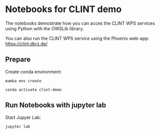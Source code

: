 # Notebooks for CLINT demo

The notebooks demostrate how you can acces the CLINT WPS services using Python with the OWSLib library.

You can also run the CLINT WPS service using the Phoenix web-app:
https://clint.dkrz.de/

## Prepare

Create conda environment:
```
mamba env create

conda activate clint-demo
```

## Run Notebooks with jupyter lab

Start Jupyer Lab:
```
jupyter lab
```
